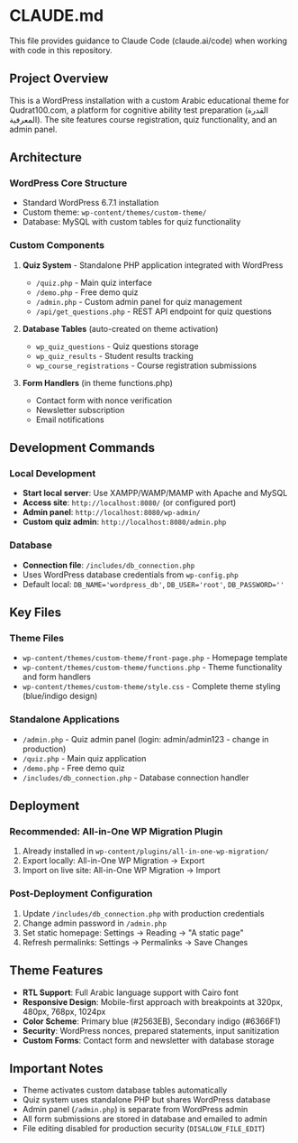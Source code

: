 # CLAUDE.md

This file provides guidance to Claude Code (claude.ai/code) when working with code in this repository.

## Project Overview

This is a WordPress installation with a custom Arabic educational theme for Qudrat100.com, a platform for cognitive ability test preparation (القدرة المعرفية). The site features course registration, quiz functionality, and an admin panel.

## Architecture

### WordPress Core Structure
- Standard WordPress 6.7.1 installation
- Custom theme: `wp-content/themes/custom-theme/`
- Database: MySQL with custom tables for quiz functionality

### Custom Components
1. **Quiz System** - Standalone PHP application integrated with WordPress
   - `/quiz.php` - Main quiz interface
   - `/demo.php` - Free demo quiz
   - `/admin.php` - Custom admin panel for quiz management
   - `/api/get_questions.php` - REST API endpoint for quiz questions

2. **Database Tables** (auto-created on theme activation)
   - `wp_quiz_questions` - Quiz questions storage
   - `wp_quiz_results` - Student results tracking
   - `wp_course_registrations` - Course registration submissions

3. **Form Handlers** (in theme functions.php)
   - Contact form with nonce verification
   - Newsletter subscription
   - Email notifications

## Development Commands

### Local Development
- **Start local server**: Use XAMPP/WAMP/MAMP with Apache and MySQL
- **Access site**: `http://localhost:8080/` (or configured port)
- **Admin panel**: `http://localhost:8080/wp-admin/`
- **Custom quiz admin**: `http://localhost:8080/admin.php`

### Database
- **Connection file**: `/includes/db_connection.php`
- Uses WordPress database credentials from `wp-config.php`
- Default local: `DB_NAME='wordpress_db'`, `DB_USER='root'`, `DB_PASSWORD=''`

## Key Files

### Theme Files
- `wp-content/themes/custom-theme/front-page.php` - Homepage template
- `wp-content/themes/custom-theme/functions.php` - Theme functionality and form handlers
- `wp-content/themes/custom-theme/style.css` - Complete theme styling (blue/indigo design)

### Standalone Applications
- `/admin.php` - Quiz admin panel (login: admin/admin123 - change in production)
- `/quiz.php` - Main quiz application
- `/demo.php` - Free demo quiz
- `/includes/db_connection.php` - Database connection handler

## Deployment

### Recommended: All-in-One WP Migration Plugin
1. Already installed in `wp-content/plugins/all-in-one-wp-migration/`
2. Export locally: All-in-One WP Migration → Export
3. Import on live site: All-in-One WP Migration → Import

### Post-Deployment Configuration
1. Update `/includes/db_connection.php` with production credentials
2. Change admin password in `/admin.php`
3. Set static homepage: Settings → Reading → "A static page"
4. Refresh permalinks: Settings → Permalinks → Save Changes

## Theme Features

- **RTL Support**: Full Arabic language support with Cairo font
- **Responsive Design**: Mobile-first approach with breakpoints at 320px, 480px, 768px, 1024px
- **Color Scheme**: Primary blue (#2563EB), Secondary indigo (#6366F1)
- **Security**: WordPress nonces, prepared statements, input sanitization
- **Custom Forms**: Contact form and newsletter with database storage

## Important Notes

- Theme activates custom database tables automatically
- Quiz system uses standalone PHP but shares WordPress database
- Admin panel (`/admin.php`) is separate from WordPress admin
- All form submissions are stored in database and emailed to admin
- File editing disabled for production security (`DISALLOW_FILE_EDIT`)